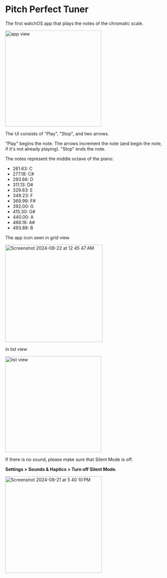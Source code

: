 # Pitch Perfect Tuner

The first watchOS app that plays the notes of the chromatic scale.

<img width="303" alt="app view" src="https://github.com/user-attachments/assets/86b089f8-9a27-4d3e-a731-79fd5c170175">

The UI consists of "Play", "Stop", and two arrows. 

"Play" begins the note. The arrows increment the note (and begin the note, if it's not already playing). "Stop" ends the note.

The notes represent the middle octave of the piano:

- 261.63: C
- 277.18: C#
- 293.66: D
- 311.13: D#
- 329.63: E
- 349.23: F
- 369.99: F#
- 392.00: G
- 415.30: G#
- 440.00: A
- 466.16: A#
- 493.88: B

The app icon seen in grid view

<img width="307" alt="Screenshot 2024-08-22 at 12 45 47 AM" src="https://github.com/user-attachments/assets/73e4e77c-0de6-4c6d-b96a-8de3eba9b353">


in list view

<img width="303" alt="list view" src="https://github.com/user-attachments/assets/4260d5ac-9054-4e5f-a326-aac1b448c442">

If there is no sound, please make sure that Silent Mode is off.

**Settings > Sounds & Haptics > Turn off Silent Mode**.

<img width="305" alt="Screenshot 2024-08-21 at 5 40 10 PM" src="https://github.com/user-attachments/assets/c92d6ff7-4553-4ca1-809b-9e01f0d5cd7a">
